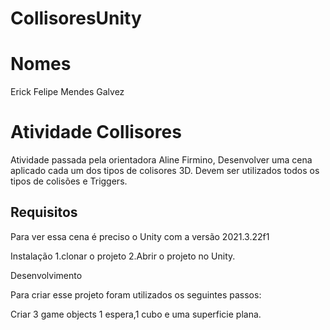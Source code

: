# CollisoresUnity

# Nomes
Erick Felipe Mendes Galvez

# Atividade Collisores
Atividade passada pela orientadora Aline Firmino, Desenvolver uma cena aplicado cada um dos tipos de colisores 3D.
Devem ser utilizados todos os tipos de colisões e Triggers.

## Requisitos
Para ver essa cena é preciso o Unity com a versão 2021.3.22f1

Instalação 1.clonar o projeto 
2.Abrir o projeto no Unity.

Desenvolvimento

Para criar esse projeto foram utilizados os seguintes passos:

Criar 3 game objects 1 espera,1 cubo e uma superficie plana.


